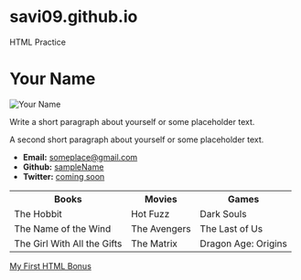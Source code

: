 # savi09.github.io
HTML Practice

<!DOCTYPE html>
<html lang="en-us">
<head>
  <meta charset="UTF-8">
  <title>Activity 1: Basic HTML Bio</title>
</head>

<body>

  <h1>Your Name</h1>

  <img src="https://placehold.it/200x200" alt="Your Name">

  <p>Write a short paragraph about yourself or some placeholder text.</p>
  <p>A second short paragraph about yourself or some placeholder text.</p>

  <ul>
    <li><strong>Email:</strong> <a href="#">someplace@gmail.com</a></li>
    <li><strong>Github:</strong> <a href="#">sampleName</a></li>
    <li><strong>Twitter:</strong> <a href="#">coming soon</a></li>
  </ul>

  <table>
    <tr>
      <th>Books</th>
      <th>Movies</th>
      <th>Games</th>
    </tr>
    <tr>
      <td>The Hobbit</td>
      <td>Hot Fuzz</td>
      <td>Dark Souls</td>
    </tr>
    <tr>
      <td>The Name of the Wind</td>
      <td>The Avengers</td>
      <td>The Last of Us</td>
    </tr>
    <tr>
      <td>The Girl With All the Gifts</td>
      <td>The Matrix</td>
      <td>Dragon Age: Origins</td>
    </tr>
  </table>

  <!-- Bonus link to last class page -->
  <a href="../../../../1/Activities/04-Stu_MyFirst_HTML/Solved/my-first-bonus.html">My First HTML Bonus</a>

</body>

</html>
